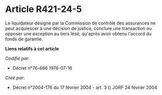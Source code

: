 # Article R421-24-5

Le liquidateur désigné par la Commission de contrôle des assurances ne peut acquiescer à une décision de justice, conclure
une transaction ou opposer une exception au tiers lésé, qu'après avoir obtenu l'accord du fonds de garantie.

**Liens relatifs à cet article**

_Codifié par_:

  - Décret n°76-666 1976-07-16

_Créé par_:

  - Décret n°2004-176 du 17 février 2004 - art. 3 () JORF 24 février 2004
